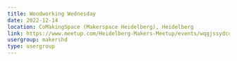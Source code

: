 ```yaml
---
title: Woodworking Wednesday
date: 2022-12-14
location: CoMakingSpace (Makerspace Heidelberg), Heidelberg
link: https://www.meetup.com/Heidelberg-Makers-Meetup/events/wqgjssydcqbsb/
usergroup: makershd
type: usergroup
---
```


